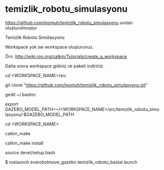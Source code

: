 # temizlik_robotu_simulasyonu

https://github.com/inomuh/temizlik_robotu_simulasyonu undan oluşturulmuştur


Temizlik Robotu Simülasyonu




Workspace yok ise workspace oluşturunuz.

Örn. http://wiki.ros.org/catkin/Tutorials/create_a_workspace

Daha sonra workspace gidiniz ve paketi indiriniz.

cd <WORKSPACE_NAME>/src

git clone "https://github.com/inomuh/temizlik_robotu_simulasyonu.git"

gedit ~/.bashrc

export GAZEBO_MODEL_PATH=~/<WORKSPACE_NAME>/src/temizlik_robotu_simulasyonu/:$GAZEBO_MODEL_PATH

cd <WORKSPACE_NAME>

catkin_make

catkin_make install

source devel/setup.bash

$ roslaunch evarobotmove_gazebo temizlik_robotu_baslat.launch
